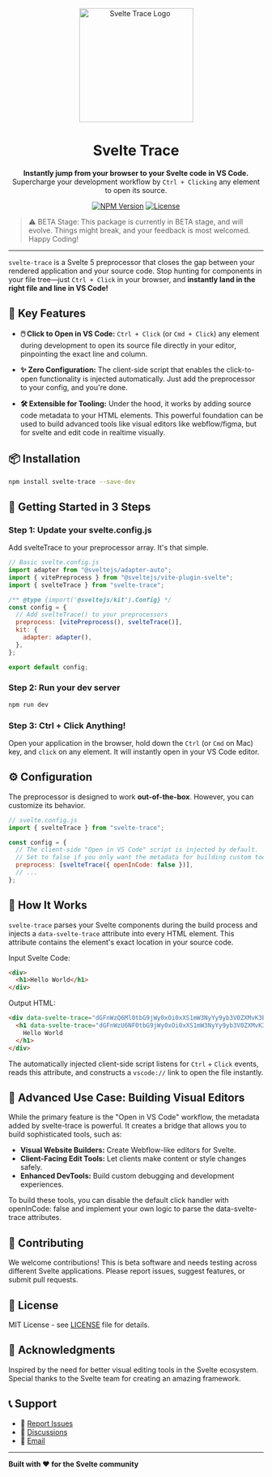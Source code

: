 <p align="center">
    <a href="https://github.com/Git002/svelte-trace">
    <img src="https://beeimg.com/images/p32116343591.png" alt="Svelte Trace Logo" width="225" />
    </a>
</p>

<h1 align="center">Svelte Trace</h1>

<p align="center">
    <strong>
        Instantly jump from your browser to your Svelte code in VS Code.
    </strong>
    <br />
    Supercharge your development workflow by <code>Ctrl + Clicking</code> any element to open its source.
</p>

<p align="center">
<a href="https://www.npmjs.com/package/svelte-trace"><img src="https://img.shields.io/npm/v/svelte-trace.svg" alt="NPM Version"></a>
<a href="https://github.com/Git002/svelte-trace/blob/main/LICENSE"><img src="https://img.shields.io/npm/l/svelte-trace.svg" alt="License"></a>
</p>

> ⚠️ BETA Stage: This package is currently in BETA stage, and will evolve. Things might break, and your feedback is most welcomed. Happy Coding!

---

`svelte-trace` is a Svelte 5 preprocessor that closes the gap between your rendered application and your source code. Stop hunting for components in your file tree—just `Ctrl + Click` in your browser, and **instantly land in the right file and line in VS Code!**

## 🚀 Key Features

- **🖱️ Click to Open in VS Code:** `Ctrl + Click` (or `Cmd + Click`) any element during development to open its source file directly in your editor, pinpointing the exact line and column.

- **✨ Zero Configuration:** The client-side script that enables the click-to-open functionality is injected automatically. Just add the preprocessor to your config, and you're done.

- **🛠️ Extensible for Tooling:** Under the hood, it works by adding source code metadata to your HTML elements. This powerful foundation can be used to build advanced tools like visual editors like webflow/figma, but for svelte and edit code in realtime visually.

## 📦 Installation

```bash
npm install svelte-trace --save-dev
```

## 🔧 Getting Started in 3 Steps

### Step 1: Update your svelte.config.js

Add svelteTrace to your preprocessor array. It's that simple.

```js
// Basic svelte.config.js
import adapter from "@sveltejs/adapter-auto";
import { vitePreprocess } from "@sveltejs/vite-plugin-svelte";
import { svelteTrace } from "svelte-trace";

/** @type {import('@sveltejs/kit').Config} */
const config = {
  // Add svelteTrace() to your preprocessors
  preprocess: [vitePreprocess(), svelteTrace()],
  kit: {
    adapter: adapter(),
  },
};

export default config;
```

### Step 2: Run your dev server

```bash
npm run dev
```

### Step 3: Ctrl + Click Anything!

Open your application in the browser, hold down the `Ctrl` (or `Cmd` on Mac) key, and `click` on any element. It will instantly open in your VS Code editor.

## ⚙️ Configuration

The preprocessor is designed to work **out-of-the-box**. However, you can customize its behavior.

```js
// svelte.config.js
import { svelteTrace } from "svelte-trace";

const config = {
  // The client-side "Open in VS Code" script is injected by default.
  // Set to false if you only want the metadata for building custom tools.
  preprocess: [svelteTrace({ openInCode: false })],
  // ...
};
```

## 🤔 How It Works

`svelte-trace` parses your Svelte components during the build process and injects a `data-svelte-trace` attribute into every HTML element. This attribute contains the element's exact location in your source code.

Input Svelte Code:

```html
<div>
  <h1>Hello World</h1>
</div>
```

Output HTML:

```html
<div data-svelte-trace="dGFnWzQ6Ml0tbG9jWy0xOi0xXS1mW3NyYy9yb3V0ZXMvK3BhZ2Uuc3ZlbHRlXQ==">
  <h1 data-svelte-trace="dGFnWzU6NF0tbG9jWy0xOi0xXS1mW3NyYy9yb3V0ZXMvK3BhZ2Uuc3ZlbHRlXQ==">
    Hello World
  </h1>
</div>
```

The automatically injected client-side script listens for `Ctrl` + `Click` events, reads this attribute, and constructs a `vscode://` link to open the file instantly.

## 🎯 Advanced Use Case: Building Visual Editors

While the primary feature is the "Open in VS Code" workflow, the metadata added by svelte-trace is powerful. It creates a bridge that allows you to build sophisticated tools, such as:

- **Visual Website Builders:** Create Webflow-like editors for Svelte.
- **Client-Facing Edit Tools:** Let clients make content or style changes safely.
- **Enhanced DevTools:** Build custom debugging and development experiences.

To build these tools, you can disable the default click handler with openInCode: false and implement your own logic to parse the data-svelte-trace attributes.

## 🤝 Contributing

We welcome contributions! This is beta software and needs testing across different Svelte applications. Please report issues, suggest features, or submit pull requests.

## 📄 License

MIT License - see [LICENSE](LICENSE) file for details.

## 🙏 Acknowledgments

Inspired by the need for better visual editing tools in the Svelte ecosystem. Special thanks to the Svelte team for creating an amazing framework.

## 📞 Support

- 🐛 [Report Issues](https://github.com/Git002/svelte-trace/issues)
- 💬 [Discussions](https://github.com/Git002/svelte-trace/discussions)
- 📧 [Email](mailto:i.am.abhaysalvi@gmail.com)

---

**Built with ❤️ for the Svelte community**
